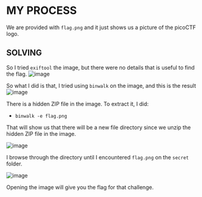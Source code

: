 # MY PROCESS

We are provided with ```flag.png``` and it just shows us a picture of the picoCTF logo.

## SOLVING

So I tried ```exiftool``` the image, but there were no details that is useful to find the flag.
![image](https://github.com/user-attachments/assets/74921c04-f669-4e72-8573-00c0b53c9ce7)

So what I did is that, I tried using ```binwalk``` on the image, and this is the result
![image](https://github.com/user-attachments/assets/444b2342-69e4-4e36-86dc-f9984d5d70f9)

There is a hidden ZIP file in the image. To extract it, I did:
- ```binwalk -e flag.png```

That will show us that there will be a new file directory since we unzip the hidden ZIP file in the image.

![image](https://github.com/user-attachments/assets/3ed73377-4b58-443d-8be7-f0825d8c40ea)

I browse through the directory until I encountered ```flag.png``` on the ```secret``` folder.

![image](https://github.com/user-attachments/assets/b5b8f1a2-db82-4f7f-94fc-f80d77982dfb)

Opening the image will give you the flag for that challenge.
